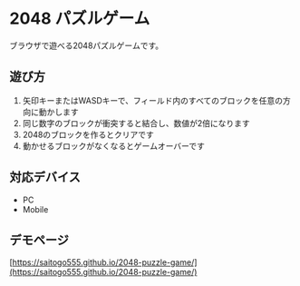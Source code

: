 # 2048 パズルゲーム

ブラウザで遊べる2048パズルゲームです。

## 遊び方

1. 矢印キーまたはWASDキーで、フィールド内のすべてのブロックを任意の方向に動かします
2. 同じ数字のブロックが衝突すると結合し、数値が2倍になります
3. 2048のブロックを作るとクリアです
4. 動かせるブロックがなくなるとゲームオーバーです

## 対応デバイス

- PC
- Mobile

## デモページ

[https://saitogo555.github.io/2048-puzzle-game/](https://saitogo555.github.io/2048-puzzle-game/)

